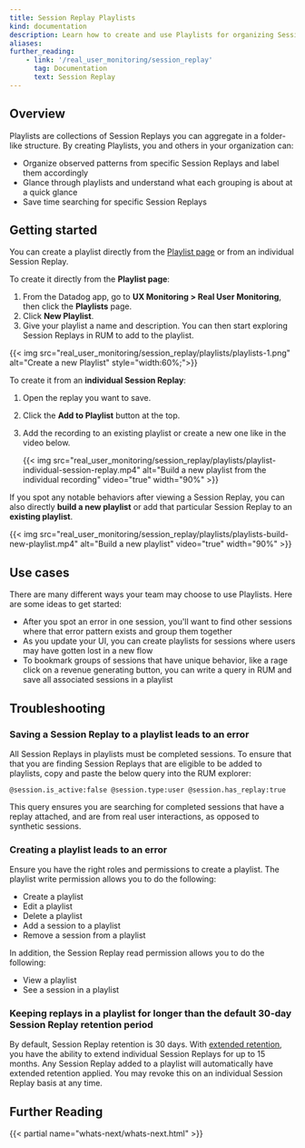 ```yaml
---
title: Session Replay Playlists
kind: documentation
description: Learn how to create and use Playlists for organizing Session Replays.
aliases:
further_reading:
    - link: '/real_user_monitoring/session_replay'
      tag: Documentation
      text: Session Replay
---
```


## Overview

Playlists are collections of Session Replays you can aggregate in a folder-like structure. By creating Playlists, you and others in your organization can:

- Organize observed patterns from specific Session Replays and label them accordingly
- Glance through playlists and understand what each grouping is about at a quick glance
- Save time searching for specific Session Replays

## Getting started

You can create a playlist directly from the [Playlist page][1] or from an individual Session Replay.

To create it directly from the **Playlist page**:

1. From the Datadog app, go to **UX Monitoring >  Real User Monitoring**, then click the **Playlists** page.
2. Click **New Playlist**.
3. Give your playlist a name and description. You can then start exploring Session Replays in RUM to add to the playlist.

{{< img src="real_user_monitoring/session_replay/playlists/playlists-1.png" alt="Create a new Playlist" style="width:60%;">}}

To create it from an **individual Session Replay**:

1. Open the replay you want to save.
2. Click the **Add to Playlist** button at the top.
3. Add the recording to an existing playlist or create a new one like in the video below.

   {{< img src="real_user_monitoring/session_replay/playlists/playlist-individual-session-replay.mp4" alt="Build a new playlist from the individual recording" video="true" width="90%" >}}

If you spot any notable behaviors after viewing a Session Replay, you can also directly **build a new playlist** or add that particular Session Replay to an **existing playlist**.

{{< img src="real_user_monitoring/session_replay/playlists/playlists-build-new-playlist.mp4" alt="Build a new playlist" video="true" width="90%" >}}

## Use cases

There are many different ways your team may choose to use Playlists. Here are some ideas to get started:

- After you spot an error in one session, you'll want to find other sessions where that error pattern exists and group them together
- As you update your UI, you can create playlists for sessions where users may have gotten lost in a new flow
- To bookmark groups of sessions that have unique behavior, like a rage click on a revenue generating button, you can write a query in RUM and save all associated sessions in a playlist 

## Troubleshooting

### Saving a Session Replay to a playlist leads to an error

All Session Replays in playlists must be completed sessions. To ensure that that you are finding Session Replays that are eligible to be added to playlists, copy and paste the below query into the RUM explorer:

```@session.is_active:false @session.type:user @session.has_replay:true```

This query ensures you are searching for completed sessions that have a replay attached, and are from real user interactions, as opposed to synthetic sessions.

### Creating a playlist leads to an error
Ensure you have the right roles and permissions to create a playlist. The playlist write permission allows you to do the following:

- Create a playlist
- Edit a playlist
- Delete a playlist
- Add a session to a playlist
- Remove a session from a playlist

In addition, the Session Replay read permission allows you to do the following:

- View a playlist
- See a session in a playlist

### Keeping replays in a playlist for longer than the default 30-day Session Replay retention period

By default, Session Replay retention is 30 days. With [extended retention][2], you have the ability to extend individual Session Replays for up to 15 months. Any Session Replay added to a playlist will automatically have extended retention applied. You may revoke this on an individual Session Replay basis at any time.

## Further Reading

{{< partial name="whats-next/whats-next.html" >}}

[1]: https://app.datadoghq.com/rum/replay/playlists
[2]: /real_user_monitoring/session_replay/#retention
